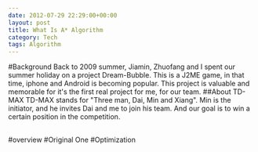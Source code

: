 ```yaml
---
date: 2012-07-29 22:29:00+00:00
layout: post
title: What Is A* Algorithm
category: Tech
tags: Algorithm
---
```

#Background
Back to 2009 summer, Jiamin, Zhuofang and I spent our summer holiday on a project Dream-Bubble. This is a J2ME game, in that time, iphone and Android is becoming popular.
This project is valuable and memorable for it's the first real project for me, for our team.
##About TD-MAX
TD-MAX stands for "Three man, Dai, Min and Xiang". Min is the initiator, and he invites Dai and me to join his team. And our goal is to win a certain position in the competition.
##
#overview
#Original One
#Optimization